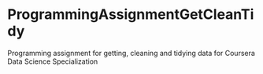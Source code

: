 # ProgrammingAssignmentGetCleanTidy
Programming assignment for getting, cleaning and tidying data for Coursera Data Science Specialization
